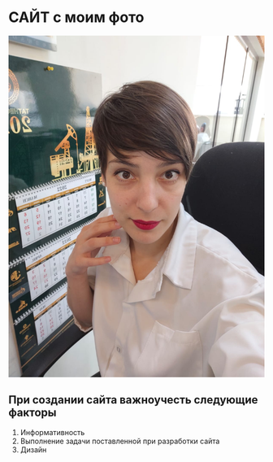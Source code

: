 # САЙТ с моим фото

![Marina](image/fotoMarina.png)

## При создании сайта важноучесть следующие факторы

1. Информативность
2. Выполнение задачи поставленной при разработки сайта
3. Дизайн


